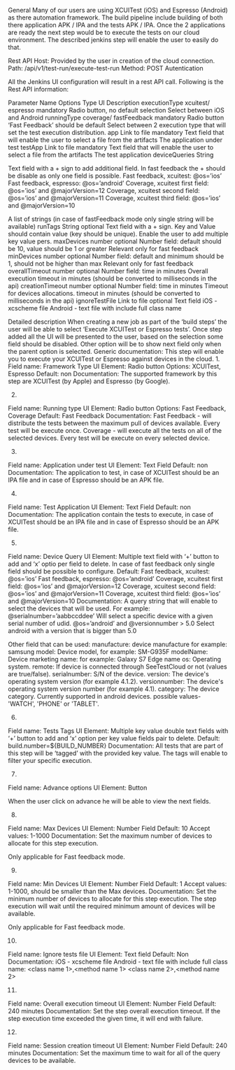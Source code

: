 General
Many of our users are using XCUITest (iOS) and Espresso (Android) as there automation framework.
The build pipeline include building of both there application APK / IPA and the tests APK / IPA.
Once the 2 applications are ready the next step would be to execute the tests on our cloud environment.
The described jenkins step will enable the user to easily do that.

Rest API
Host:
Provided by the user in creation of the cloud connection.
Path:
/api/v1/test-run/execute-test-run
Method:
POST
Autentication

All the Jenkins UI configuration will result in a rest API call. Following is the Rest API information:

Parameter Name
Options
Type
UI
Description
executionType
xcuitest/ espresso
mandatory
Radio button, no default selection
Select between iOS and Android
runningType
coverage/ fastFeedback
mandatory
Radio button ‘Fast Feedback’ should be default
Select between 2 execution type that will set the test execution distribution.
app
Link to file
mandatory
Text field that will enable the user to select a file from the artifacts
The application under test
testApp
Link to file
mandatory
Text field that will enable the user to select a file from the artifacts
The test application
deviceQueries
String


Text field with a + sign to add additional field.
In fast feedback the + should be disable as only one field is possible.
Fast feedback, xcuitest: @os=’ios’
Fast feedback, espresso: @os=’android’
Coverage, xcuitest first field: @os=’ios’ and @majorVersion=12
Coverage, xcuitest second field: @os=’ios’ and @majorVersion=11
Coverage, xcuitest third field: @os=’ios’ and @majorVersion=10


A list of strings (in case of fastFeedback mode only single string will be available)
runTags
String
optional
Text field with a + sign. Key and Value should contain value (key should be unique).
Enable the user to add multiple key value pers.
maxDevices
number
optional
Number field: default should be 10, value should be 1 or greater
Relevant only for fast feedback
minDevices
number
optional
Number field: default and minimum should be 1, should not be higher than max
Relevant only for fast feedback
overallTimeout
number
optional
Number field: time in minutes
Overall execution timeout in minutes (should be converted to milliseconds in the api)
creationTimeout
number
optional
Number field: time in minutes
Timeout for devices allocations. timeout in minutes (should be converted to milliseconds in the api)
ignoreTestFile
Link to file
optional
Text field
iOS - xcscheme file
Android - text file with include full class name

Detailed description
When creating a new job as part of the ‘build steps’ the user will be able to select ‘Execute XCUITest or Espresso tests’.
Once step added all the UI will be presented to the user, based on the selection some field should be disabled. Other option will be to show next field only when the parent option is selected.
Generic documentation:
This step will enable you to execute your XCUITest or Espresso against devices in the cloud.
1.
Field name:
Framework Type
UI Element: Radio button
Options: XCUITest, Espresso
Default: non
Documentation:
The supported framework by this step are XCUITest (by Apple) and Espresso (by Google).

2.
Field name:
Running type
UI Element: Radio button
Options: Fast Feedback, Coverage
Default: Fast Feedback
Documentation:
Fast Feedback - will distribute the tests between the maximum pull of devices available. Every test will be execute once.
Coverage - will execute all the tests on all of the selected devices. Every test will be execute on every selected device.

3.
Field name:
Application under test
UI Element: Text Field
Default: non
Documentation:
The application to test, in case of XCUITest should be an IPA file and in case of Espresso should be an APK file.

4.
Field name:
Test Application
UI Element: Text Field
Default: non
Documentation:
The application contain the tests to execute, in case of XCUITest should be an IPA file and in case of Espresso should be an APK file.

5.
Field name:
Device Query
UI Element: 
Multiple text field with ‘+’ button to add and ‘x’ optio per field to delete. In case of fast feedback only single field should be possible to configure.
Default:
Fast feedback, xcuitest: @os=’ios’
Fast feedback, espresso: @os=’android’
Coverage, xcuitest first field: @os=’ios’ and @majorVersion=12
Coverage, xcuitest second field: @os=’ios’ and @majorVersion=11
Coverage, xcuitest third field: @os=’ios’ and @majorVersion=10
Documentation:
A query string that will enable to select the devices that will be used.
For example:
@serialnumber=’aabbccddee’
Will select a specific device with a given serial number of udid.
@os=’android’ and @versionnumber > 5.0
Select android with a version that is bigger than 5.0

Other field that can be used:
manufacture: device manufacture for example: samsung
model: Device model, for example: SM-G935F
modelName:  Device marketing name: for example: Galaxy S7 Edge
name
os: Operating system.
remote: If device is connected through SeeTestCloud or not (values are true/false).
serialnumber: S/N of the device.
version: The device's operating system version (for example 4.1.2).
versionnumber: The device's operating system version number (for example 4.1).
category: The device category. Currently supported in android devices. possible values- 'WATCH', 'PHONE' or 'TABLET'.


6.
Field name:
Tests Tags
UI Element: 
Multiple key value double text fields with ‘+’ button to add and ‘x’ option per key value fields pair to delete.
Default:
build.number=${BUILD_NUMBER}
Documentation:
All tests that are part of this step will be ‘tagged’ with the provided key value. The tags will enable to filter your specific execution.

7.
Field name:
Advance options
UI Element:
Button

When the user click on advance he will be able to view the next fields.

8.
Field name:
Max Devices
UI Element: Number Field
Default: 10
Accept values: 1-1000
Documentation:
Set the maximum number of devices to allocate for this step execution.

Only applicable for Fast feedback mode.

9.
Field name:
Min Devices
UI Element: Number Field
Default: 1
Accept values: 1-1000, should be smaller than the Max devices.
Documentation:
Set the minimum number of devices to allocate for this step execution. The step execution will wait until the required minimum amount of devices will be available.

Only applicable for Fast feedback mode.

10.
Field name:
Ignore tests file
UI Element:
Text field
Default:
Non
Documentation:
iOS - xcscheme file
Android - text file with include full class name:
<class name 1>,<method name 1>
<class name 2>,<method name 2>

11.
Field name:
Overall execution timeout
UI Element: Number Field
Default: 240 minutes
Documentation:
Set the step overall execution timeout. If the step execution time exceeded the given time, it will end with failure.

12.
Field name:
Session creation timeout
UI Element: Number Field
Default: 240 minutes
Documentation:
Set the maximum time to wait for all of the query devices to be available.
